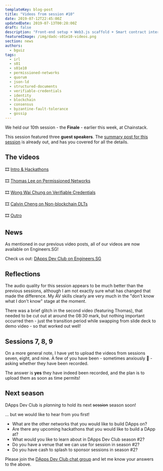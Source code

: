 ```yaml
---
templateKey: blog-post
title: "Videos from session #10"
date: 2019-07-12T22:45:00Z
updatedDate: 2019-07-13T00:28:00Z
draft: false
description: "Front-end setup + Web3.js scaffold + Smart contract interactions: Queries, mutations, and listening to events"
featuredImage: /img/dadc-s01e10-videos.png
section: news
authors:
  - bguiz
tags:
  - irl
  - s01
  - s01e10
  - permissioned-networks
  - quorum
  - json-ld
  - structured-documents
  - verifiable-credentials
  - identity
  - blockchain
  - consensus
  - byzantine-fault-tolerance
  - gossip
---
```


We held our 10th session - the **Finale** - earlier this week, at Chainstack.

This session featured three **guest speakers**.
The [summary post for this session](/blog/2019-07-10-dapps-dev-club-10th-session-roundup/ "Round up summary of DApps Dev Club session #10")
is already out, and has you covered for all the details.

<!-- excerpt -->

## The videos

🎞 [Intro & Hackathons](https://www.youtube.com/watch?v=JJuJmqR4iRM&t=0s)

🎞 [Thomas Lee on Permissioned Networks](https://www.youtube.com/watch?v=rGKeIpAStMM&t=0s)

🎞 [Wong Wai Chung on Verifiable Credentials](https://www.youtube.com/watch?v=B2RAqCWgk-s&t=0s)

🎞 [Calvin Cheng on Non-blockchain DLTs](https://www.youtube.com/watch?v=yYFnpM7f3cY&t=0s)

🎞 [Outro](https://www.youtube.com/watch?v=1GEgnOlRy9o&t=0s)

## News

As mentioned in our previous video posts,
all of our videos are now available on Engineers.SG!

Check us out:
[DApps Dev Club on Engineers.SG](https://www.engineers.sg/organization/dadc)

## Reflections

The audio quality for this session appears to be much better than the previous sessions,
although I am not exactly sure what has changed that made the difference.
My AV skills clearly are very much in the "don't know what I don't know"
stage at the moment.

There was a brief glitch in the second video (featuring Thomas),
that needed to be cut out at around the 08:30 mark,
but nothing important occurred then -
just the transition period while swapping from slide deck to demo video -
so that worked out well!

## Sessions 7, 8, 9

On a more general note, I have yet to upload the videos from sessions
seven, eight, and nine.
A few of you have been - sometimes anxiously 😬 -
asking whether they have been recorded.

The answer is **yes** they have indeed been recorded,
and the plan is to upload them as soon as time permits!

## Next season

DApps Dev Club is *planning* to hold its next ~~session~~ season soon!

&hellip; but we would like to hear from you first!

- What are the other networks that you would like to build DApps on?
- Are there any upcoming hackathons that you would like to build a DApp at?
- What would you like to learn about in DApps Dev Club season #2?
- Do you have a venue that we can use for session in season #2?
- Do you have cash to splash to sponsor sessions in season #2?

Please join the
[DApps Dev Club chat group](https://bit.ly/dadc-chat)
and let me know your answers to the above.
